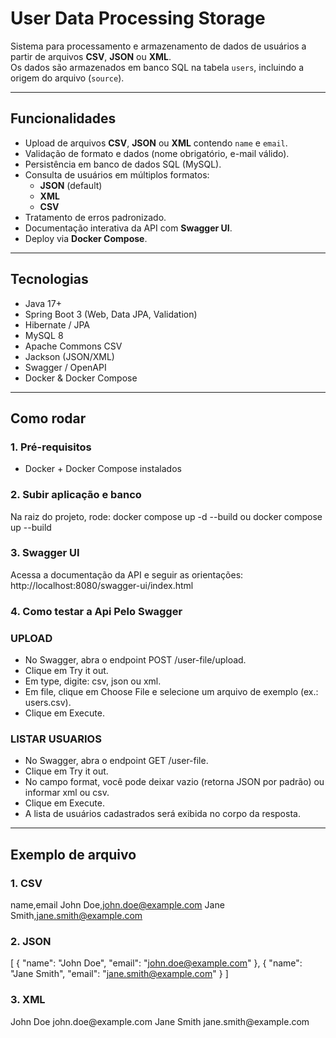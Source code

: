 # User Data Processing Storage

Sistema para processamento e armazenamento de dados de usuários a partir de arquivos **CSV**, **JSON** ou **XML**.  
Os dados são armazenados em banco SQL na tabela `users`, incluindo a origem do arquivo (`source`).

---

## Funcionalidades
- Upload de arquivos **CSV**, **JSON** ou **XML** contendo `name` e `email`.
- Validação de formato e dados (nome obrigatório, e-mail válido).
- Persistência em banco de dados SQL (MySQL).
- Consulta de usuários em múltiplos formatos:
  - **JSON** (default)  
  - **XML**  
  - **CSV**  
- Tratamento de erros padronizado.
- Documentação interativa da API com **Swagger UI**.
- Deploy via **Docker Compose**.

---

## Tecnologias
- Java 17+
- Spring Boot 3 (Web, Data JPA, Validation)
- Hibernate / JPA
- MySQL 8
- Apache Commons CSV
- Jackson (JSON/XML)
- Swagger / OpenAPI
- Docker & Docker Compose

---

## Como rodar

### 1. Pré-requisitos
- Docker + Docker Compose instalados

### 2. Subir aplicação e banco
Na raiz do projeto, rode:
docker compose up -d --build ou docker compose up --build

### 3. Swagger UI
Acessa a documentação da API e seguir as orientações:
http://localhost:8080/swagger-ui/index.html

### 4. Como testar a Api Pelo Swagger
### UPLOAD
- No Swagger, abra o endpoint POST /user-file/upload.
- Clique em Try it out.
- Em type, digite: csv, json ou xml.
- Em file, clique em Choose File e selecione um arquivo de exemplo (ex.: users.csv).
- Clique em Execute.

### LISTAR USUARIOS
- No Swagger, abra o endpoint GET /user-file.
- Clique em Try it out.
- No campo format, você pode deixar vazio (retorna JSON por padrão) ou informar xml ou csv.
- Clique em Execute.
- A lista de usuários cadastrados será exibida no corpo da resposta.

---

## Exemplo de arquivo

### 1. CSV

name,email
John Doe,john.doe@example.com
Jane Smith,jane.smith@example.com

### 2. JSON

[
  { "name": "John Doe", "email": "john.doe@example.com" },
  { "name": "Jane Smith", "email": "jane.smith@example.com" }
]

### 3. XML

<users>
  <user>
    <name>John Doe</name>
    <email>john.doe@example.com</email>
  </user>
  <user>
    <name>Jane Smith</name>
    <email>jane.smith@example.com</email>
  </user>
</users>









